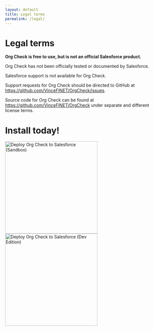 ```yaml
---
layout: default
title: Legal terms
permalink: /legal/
---
```


# Legal terms

**Org Check is free to use, but is not an official Salesforce product.** 

Org Check has not been officially tested or documented by Salesforce. 

Salesforce support is not available for Org Check. 

Support requests for Org Check should be directed to GitHub at <a href="https://github.com/VinceFINET/OrgCheck/issues" target="_blank">https://github.com/VinceFINET/OrgCheck/issues</a>. 

Source code for Org Check can be found at <a href="https://github.com/VinceFINET/OrgCheck" target="_blank">https://github.com/VinceFINET/OrgCheck</a> under separate and different license terms.


# Install today!
<a href="https://sfdc.co/OrgCheck-InstallToday-SDB"><img width="300" src="../assets/pngs/Install-SDBX.png" alt="Deploy Org Check to Salesforce (Sandbox)"></a><br />
<a href="https://sfdc.co/OrgCheck-InstallToday-DE"><img width="300" src="../assets/pngs/Install-DevEdition.png" alt="Deploy Org Check to Salesforce (Dev Edition)"></a><br />
